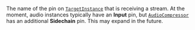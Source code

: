 The name of the pin on [`TargetInstance`](https://create.roblox.com/docs/reference/engine/classes/Wire#TargetInstance) that is
receiving a stream. At the moment, audio instances typically have an
**Input** pin, but [`AudioCompressor`](https://create.roblox.com/docs/reference/engine/classes/AudioCompressor) has an additional **Sidechain**
pin. This may expand in the future.